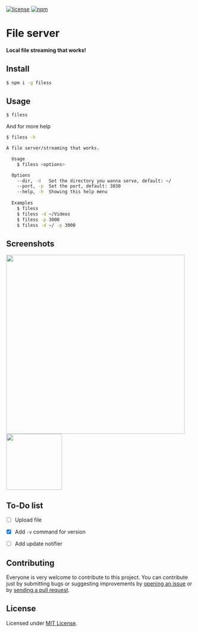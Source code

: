 [![license](https://img.shields.io/github/license/TheYahya/filess.svg)](https://raw.githubusercontent.com/TheYahya/filess/master/LICENSE) [![npm](https://img.shields.io/npm/dt/filess.svg)](https://www.npmjs.com/package/filess)

# File server
#### Local file streaming that works!

## Install
```bash
$ npm i -g filess
```

## Usage
```bash
$ filess
```

And for more help
```bash
$ filess -h
```

```bash
A file server/streaming that works.

  Usage
    $ filess <options>

  Options
    --dir, -d   Set the directory you wanna serve, default: ~/
    --port, -p  Set the port, default: 3030
    --help, -h  Showing this help menu
  
  Examples
    $ filess
    $ filess -d ~/Videos
    $ filess -p 3000
    $ filess -d ~/ -p 3000
```

## Screenshots
<a href="https://raw.githubusercontent.com/TheYahya/filess/master/screenshots/desktop.png"><img src="https://raw.githubusercontent.com/TheYahya/filess/master/screenshots/desktop.png" width="480px"/></a>
<a href="https://raw.githubusercontent.com/TheYahya/filess/master/screenshots/mobile.jpg"><img src="https://raw.githubusercontent.com/TheYahya/filess/master/screenshots/mobile.jpg" width="150px"/></a>


## To-Do list
- [ ] Upload file
- [x] Add `-v` command for version
- [ ] Add update notifier


## Contributing
Everyone is very welcome to contribute to this project.
You can contribute just by submitting bugs or suggesting improvements by
[opening an issue](https://github.com/TheYahya/filess/issues) or by [sending a pull request](https://github.com/TheYahya/filess/pulls).

## License
Licensed under [MIT License](LICENSE).
